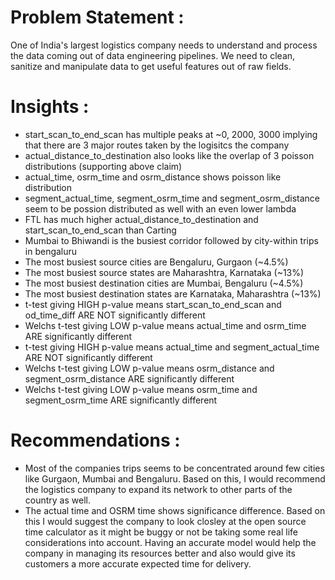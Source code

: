 # Problem Statement :
One of India's largest logistics company needs to understand and process the data coming out of data engineering pipelines. 
We need to clean, sanitize and manipulate data to get useful features out of raw fields.



# Insights :
- start_scan_to_end_scan has multiple peaks at ~0, 2000, 3000 implying that there are 3 major routes taken by the logisitcs the company
- actual_distance_to_destination also looks like the overlap of 3 poisson distributions (supporting above claim)
- actual_time, osrm_time and osrm_distance shows poisson like distribution
- segment_actual_time, segment_osrm_time and segment_osrm_distance seem to be possion distributed as well with an even lower lambda
- FTL has much higher actual_distance_to_destination and start_scan_to_end_scan than Carting
- Mumbai to Bhiwandi is the busiest corridor followed by city-within trips in bengaluru
- The most busiest source cities are Bengaluru, Gurgaon (~4.5%)
- The most busiest source states are Maharashtra, Karnataka (~13%)
- The most busiest destination cities are Mumbai, Bengaluru (~4.5%)
- The most busiest destination states are Karnataka, Maharashtra (~13%)
- t-test giving HIGH p-value means start_scan_to_end_scan and od_time_diff ARE NOT significantly different
- Welchs t-test giving LOW p-value means actual_time and osrm_time ARE significantly different
- t-test giving HIGH p-value means actual_time and segment_actual_time ARE NOT significantly different
- Welchs t-test giving LOW p-value means osrm_distance and segment_osrm_distance ARE significantly different
- Welchs t-test giving LOW p-value means osrm_time and segment_osrm_time ARE significantly different 



# Recommendations : 
- Most of the companies trips seems to be concentrated around few cities like Gurgaon, Mumbai and Bengaluru. Based on this, I would recommend the logistics company to expand its network to other parts of the country as well.
- The actual time and OSRM time shows significance difference. Based on this I would suggest the company to look closley at the open source time calculator as it might be buggy or not be taking some real life considerations into account. Having an accurate model would help the company in managing its resources better and also would give its customers a more accurate expected time for delivery.